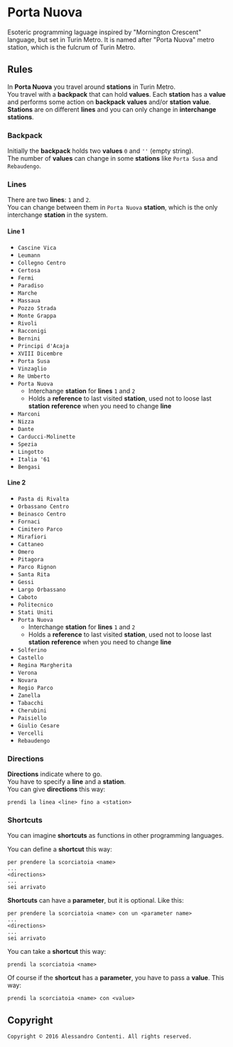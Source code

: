 # Porta Nuova

Esoteric programming laguage inspired by "Mornington Crescent" language, but set in Turin Metro.
It is named after "Porta Nuova" metro station, which is the fulcrum of Turin Metro.

## Rules

In **Porta Nuova** you travel around **stations** in Turin Metro.  
You travel with a **backpack** that can hold **values**.
Each **station** has a **value** and performs some action on **backpack** **values** and/or **station** **value**.
**Stations** are on different **lines** and you can only change in **interchange stations**.  

### Backpack

Initially the **backpack** holds two **values** `0` and `''` (empty string).  
The number of **values** can change in some **stations** like `Porta Susa` and `Rebaudengo`.  

### Lines

There are two **lines**: `1` and `2`.  
You can change between them in `Porta Nuova` **station**, which is the only interchange **station** in the system.  

#### Line 1

- `Cascine Vica`
- `Leumann`
- `Collegno Centro`
- `Certosa`
- `Fermi`
- `Paradiso`
- `Marche`
- `Massaua`
- `Pozzo Strada`
- `Monte Grappa`
- `Rivoli`
- `Racconigi`
- `Bernini`
- `Principi d'Acaja`
- `XVIII Dicembre`
- `Porta Susa`
- `Vinzaglio`
- `Re Umberto`
- `Porta Nuova`
    - Interchange **station** for **lines** `1` and `2`
    - Holds a **reference** to last visited **station**, used not to loose last **station** **reference** when you need to change **line**
- `Marconi`
- `Nizza`
- `Dante`
- `Carducci-Molinette`
- `Spezia`
- `Lingotto`
- `Italia '61`
- `Bengasi`

#### Line 2

- `Pasta di Rivalta`
- `Orbassano Centro`
- `Beinasco Centro`
- `Fornaci`
- `Cimitero Parco`
- `Mirafiori`
- `Cattaneo`
- `Omero`
- `Pitagora`
- `Parco Rignon`
- `Santa Rita`
- `Gessi`
- `Largo Orbassano`
- `Caboto`
- `Politecnico`
- `Stati Uniti`
- `Porta Nuova`
    - Interchange **station** for **lines** `1` and `2`
    - Holds a **reference** to last visited **station**, used not to loose last **station** **reference** when you need to change **line**
- `Solferino`
- `Castello`
- `Regina Margherita`
- `Verona`
- `Novara`
- `Regio Parco`
- `Zanella`
- `Tabacchi`
- `Cherubini`
- `Paisiello`
- `Giulio Cesare`
- `Vercelli`
- `Rebaudengo`

### Directions

**Directions** indicate where to go.  
You have to specify a **line** and a **station**.  
You can give **directions** this way:
```
prendi la linea <line> fino a <station>
```

### Shortcuts

You can imagine **shortcuts** as functions in other programming languages.

You can define a **shortcut** this way:
```
per prendere la scorciatoia <name>
...
<directions>
...
sei arrivato
```

**Shortcuts** can have a **parameter**, but it is optional. Like this:
```
per prendere la scorciatoia <name> con un <parameter name>
...
<directions>
...
sei arrivato
```

You can take a **shortcut** this way:
```
prendi la scorciatoia <name>
```
Of course if the **shortcut** has a **parameter**, you have to pass a **value**. This way:
```
prendi la scorciatoia <name> con <value>
```

## Copyright

	Copyright © 2016 Alessandro Contenti. All rights reserved.
